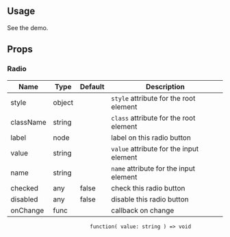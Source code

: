 ## Usage ##

See the demo.

## Props ##

### Radio ###

Name      | Type   | Default | Description
----------|--------|---------|-------------
style     | object |         | `style` attribute for the root element
className | string |         | `class` attribute for the root element
label     | node   |         | label on this radio button
value     | string |         | `value` attribute for the input element
name      | string |         | `name` attribute for the input element
checked   | any    | false   | check this radio button
disabled  | any    | false   | disable this radio button
onChange  | func   |         | callback on change <br>
                               function( value: string ) => void
